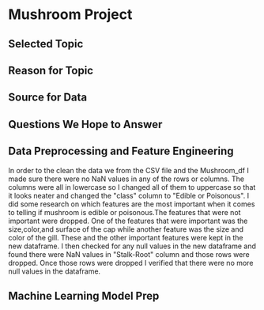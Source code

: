# Mushroom Project
## Selected Topic

## Reason for Topic

## Source for Data

## Questions We Hope to Answer

## Data Preprocessing and Feature Engineering
In order to the clean the data we from the CSV file and the Mushroom_df I made sure there were no NaN values in any of the rows or columns. The columns were all in lowercase so I changed all of them to uppercase so that it looks neater and changed the "class" column to "Edible or Poisonous". I did some research on which features are the most important when it comes to telling if mushroom is edible or poisonous.The features that were not important were dropped. One of the features that were important was the size,color,and surface of the cap while another feature was the size and color of the gill. These and the other important features were kept in the new dataframe. I then checked for any null values in the new dataframe and found there were NaN values in "Stalk-Root" column and those rows were dropped. Once those rows were dropped I verified that there were no more null values in the dataframe. 
## Machine Learning Model Prep
